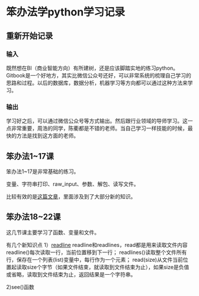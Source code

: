 # 笨办法学python学习记录


## 重新开始记录


### 输入

既然想在BI（商业智能方向）有所建树，还是应该脚踏实地的练习python。Gitbook是一个好地方，其实比微信公众号还好，可以非常系统的梳理自己学习的思路和过程。以后的数据库，数据分析，机器学习等方向都可以通过这种方法来学习。


### 输出

学习好之后，可以通过微信公众号等方式输出。然后跟行业领域的导师学习。这一点非常重要，周浩的同学，陈衢都是不错的老师。当自己学习一样技能的时候，最快的方法是找到这方面的老师。


## 笨办法1~17课

笨办法1~17是非常基础的练习。

变量、字符串打印、raw_input、参数、解包、读写文件。

比较有效的是[这篇文章](http://www.jb51.net/shouce/Pythonbbf/latest/ex16.html)，里面涉及到了大部分新的知识。


## 笨办法18~22课

这几节课主要学习了函数、变量和文件。

有几个新知识点
1）[readline](http://zhidao.baidu.com/link?url=cO0XTPkeGN-y0QGPdwV09WzL1KSZOI0-UKzlOVyG4JCNTSL7hpU9LcvxQTmmhGV4XnIMzfn2T0EibciV5qNE8GAGdax_aQcd7758IUbwROC) 
readline和readlines，read都是用来读取文件内容
readline()每次读取一行，当前位置移到下一行；
readlines()读取整个文件所有行，保存在一个列表(list)变量中，每行作为一个元素；
read(size)从文件当前位置起读取size个字节（如果文件结束，就读取到文件结束为止），如果size是负值或省略，读取到文件结束为止，返回结果是一个字符串。

2)see()函数

